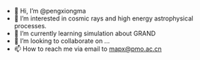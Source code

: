 - 👋 Hi, I’m @pengxiongma
- 👀 I’m interested in cosmic rays and high energy astrophysical processes. 
- 🌱 I’m currently learning simulation about GRAND
- 💞️ I’m looking to collaborate on ...
- 📫 How to reach me via email to mapx@pmo.ac.cn

<!---
pengxiongma/pengxiongma is a ✨ special ✨ repository because its `README.md` (this file) appears on your GitHub profile.
You can click the Preview link to take a look at your changes.
--->
